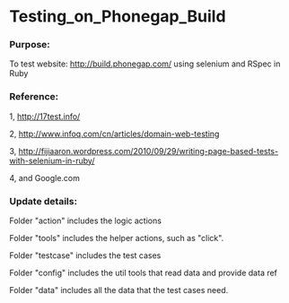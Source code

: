 Testing_on_Phonegap_Build
===============

### Purpose:

To test website: http://build.phonegap.com/ using selenium and RSpec in Ruby

### Reference: 

1,  http://17test.info/

2,  http://www.infoq.com/cn/articles/domain-web-testing

3,  http://fijiaaron.wordpress.com/2010/09/29/writing-page-based-tests-with-selenium-in-ruby/

4,  and Google.com



### Update details:

Folder "action" includes the logic actions

Folder "tools" includes the helper actions, such as "click". 

Folder "testcase" includes the test cases 

Folder "config" includes the util tools that read data and provide data ref

Folder "data" includes all the data that the test cases need.
